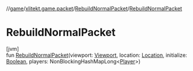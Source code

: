 //[game](../../../index.md)/[xlitekt.game.packet](../index.md)/[RebuildNormalPacket](index.md)/[RebuildNormalPacket](-rebuild-normal-packet.md)

# RebuildNormalPacket

[jvm]\
fun [RebuildNormalPacket](-rebuild-normal-packet.md)(viewport: [Viewport](../../xlitekt.game.actor.player/-viewport/index.md), location: [Location](../../xlitekt.game.world.map/-location/index.md), initialize: [Boolean](https://kotlinlang.org/api/latest/jvm/stdlib/kotlin/-boolean/index.html), players: NonBlockingHashMapLong&lt;[Player](../../xlitekt.game.actor.player/-player/index.md)&gt;)
